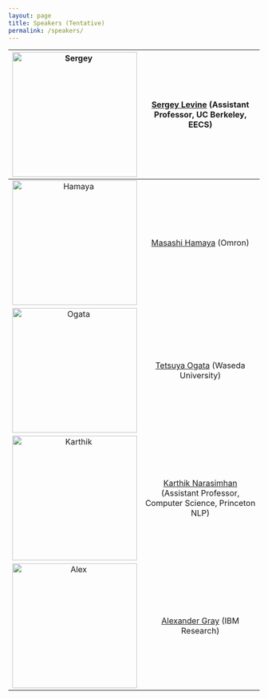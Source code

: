 ```yaml
---
layout: page
title: Speakers (Tentative)
permalink: /speakers/
---
```


<img src="https://kbrl.github.io/img/spk-sergey.jpg" alt="Sergey" width="250"/>|  [Sergey Levine](https://people.eecs.berkeley.edu/~svlevine/) (Assistant Professor, UC Berkeley, EECS)
:---------------:|:-------------:
<img src="https://kbrl.github.io/img/spk-hamaya.jpg" alt="Hamaya" width="250"/>|  [Masashi Hamaya](https://scholar.google.co.jp/citations?user=Khb7qw8AAAAJ&hl=ja) (Omron)
<img src="https://kbrl.github.io/img/spk-ogata.jpg" alt="Ogata" width="250"/>|  [Tetsuya Ogata](https://ogata-lab.jp/) (Waseda University)
<img src="https://kbrl.github.io/img/spk-karthik.jpg" alt="Karthik" width="250"/>|  [Karthik Narasimhan](https://www.cs.princeton.edu/~karthikn/) (Assistant Professor, Computer Science, Princeton NLP)
<img src="https://kbrl.github.io/img/spk-alex.jpg" alt="Alex" width="250"/>| [Alexander Gray](https://www.linkedin.com/in/alexander-gray-b554b64/) (IBM Research)
